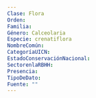 ```yaml
---
Clase: Flora
Orden: 
Familia: 
Género: Calceolaria
Especie: crenatiflora
NombreComún: 
CategoríaUICN: 
EstadoConservaciónNacional: 
SectorenlaRBHH: 
Presencia: 
TipoDeDato: 
Fuente: ""
---
```

